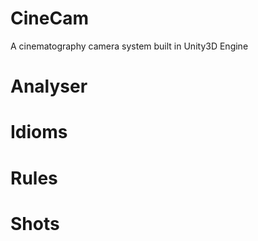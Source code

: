 CineCam
=======

A cinematography camera system built in Unity3D Engine

Analyser
=======


Idioms
=======

Rules
=======


Shots
=======
